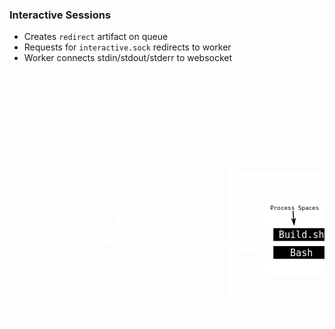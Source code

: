 ### Interactive Sessions

 * Creates `redirect` artifact on queue
 * Requests for `interactive.sock` redirects to worker
 * Worker connects stdin/stdout/stderr to websocket

<center>
<svg
   xmlns:dc="http://purl.org/dc/elements/1.1/"
   xmlns:cc="http://creativecommons.org/ns#"
   xmlns:rdf="http://www.w3.org/1999/02/22-rdf-syntax-ns#"
   xmlns:svg="http://www.w3.org/2000/svg"
   xmlns="http://www.w3.org/2000/svg"
   xmlns:sodipodi="http://sodipodi.sourceforge.net/DTD/sodipodi-0.dtd"
   xmlns:inkscape="http://www.inkscape.org/namespaces/inkscape"
   width="600"
   height="500"
   id="svg3153"
   version="1.1"
   inkscape:version="0.48.3.1 r9886"
   sodipodi:docname="interactive.svg">
  <defs
     id="defs3155">
    <marker
       inkscape:stockid="Arrow1Mend"
       orient="auto"
       refY="0.0"
       refX="0.0"
       id="Arrow1Mend"
       style="overflow:visible;">
      <path
         id="path4048"
         d="M 0.0,0.0 L 5.0,-5.0 L -12.5,0.0 L 5.0,5.0 L 0.0,0.0 z "
         style="fill-rule:evenodd;stroke:#000000;stroke-width:1.0pt;"
         transform="scale(0.4) rotate(180) translate(10,0)" />
    </marker>
    <inkscape:perspective
       sodipodi:type="inkscape:persp3d"
       inkscape:vp_x="0 : 250 : 1"
       inkscape:vp_y="0 : 1000 : 0"
       inkscape:vp_z="600 : 250 : 1"
       inkscape:persp3d-origin="300 : 166.66667 : 1"
       id="perspective3161" />
  </defs>
  <sodipodi:namedview
     id="base"
     pagecolor="#333333"
     bordercolor="#666666"
     borderopacity="1.0"
     inkscape:pageopacity="0.66666667"
     inkscape:pageshadow="2"
     inkscape:zoom="1.4"
     inkscape:cx="416.09378"
     inkscape:cy="264.02126"
     inkscape:document-units="px"
     inkscape:current-layer="g6366"
     showgrid="false"
     showguides="true"
     inkscape:guide-bbox="true"
     inkscape:window-width="1920"
     inkscape:window-height="1025"
     inkscape:window-x="0"
     inkscape:window-y="27"
     inkscape:window-maximized="1" />
  <metadata
     id="metadata3158">
    <rdf:RDF>
      <cc:Work
         rdf:about="">
        <dc:format>image/svg+xml</dc:format>
        <dc:type
           rdf:resource="http://purl.org/dc/dcmitype/StillImage" />
        <dc:title></dc:title>
      </cc:Work>
    </rdf:RDF>
  </metadata>
  <g
     inkscape:label="Layer 1"
     inkscape:groupmode="layer"
     id="layer1"
     transform="translate(0,-552.36218)">
    <g
       id="g6092-3-6-3"
       transform="matrix(2.1930619,0,0,2.1930619,-64.695393,-1256.7208)">
      <g
         id="g5228-7-5-3"
         transform="translate(-36.25,12.75)">
        <path
           style="fill:none;stroke:#ffffff;stroke-width:2;stroke-linecap:butt;stroke-linejoin:miter;stroke-miterlimit:4;stroke-opacity:1;stroke-dasharray:none"
           id="path5220-9-0-0"
           transform="translate(0,702.36215)"
           d="m 79,266 28.5,-28.5 7.97789,29.77388"
           inkscape:connector-curvature="0" />
        <path
           style="fill:none;stroke:#ffffff;stroke-width:2;stroke-linecap:butt;stroke-linejoin:miter;stroke-miterlimit:4;stroke-opacity:1;stroke-dasharray:none"
           id="path5222-6-2-5"
           transform="translate(0,702.36215)"
           d="m 107,237.5 6.74343,-25.16682 -22.545109,6.04094"
           inkscape:connector-curvature="0" />
        <path
           style="fill:none;stroke:#ffffff;stroke-width:2;stroke-linecap:butt;stroke-linejoin:miter;stroke-miterlimit:4;stroke-opacity:1;stroke-dasharray:none"
           id="path5224-3-5-4"
           transform="translate(0,702.36215)"
           d="m 114,212.5 9,18"
           inkscape:connector-curvature="0" />
        <path
           style="color:#000000;fill:none;stroke:#ffffff;stroke-width:2;stroke-linecap:butt;stroke-linejoin:miter;stroke-miterlimit:4;stroke-opacity:1;stroke-dasharray:none;stroke-dashoffset:0;marker:none;visibility:visible;display:inline;overflow:visible;enable-background:accumulate"
           id="path5226-7-5-8"
           transform="translate(1.75,701.61215)"
           d="m 131,201.5 a 12.75,12.25 0 1 1 -25.5,0 12.75,12.25 0 1 1 25.5,0 z"
           inkscape:connector-curvature="0" />
      </g>
      <path
         style="fill:none;stroke:#ffffff;stroke-width:3.5;stroke-linecap:butt;stroke-linejoin:miter;stroke-miterlimit:4;stroke-opacity:1;stroke-dasharray:none"
         id="path6086-5-9-6"
         d="m 81.75,951.1122 23.25,-2.25005 5.5972,-20.88902"
         inkscape:connector-curvature="0" />
      <text
         style="font-size:18px;font-style:normal;font-variant:normal;font-weight:normal;font-stretch:normal;line-height:125%;letter-spacing:0px;word-spacing:0px;fill:#ffffff;fill-opacity:1;stroke:none;font-family:DejaVu Sans;-inkscape-font-specification:DejaVu Sans"
         xml:space="preserve"
         id="text6088-6-3-7"
         y="1000.3621"
         x="30"
         sodipodi:linespacing="125%"><tspan
           style="fill:#ffffff;fill-opacity:1"
           id="tspan6090-6-9-6"
           y="1000.3621"
           x="30">Developer</tspan></text>
    </g>
    <g
       style="fill:#ffffff;fill-opacity:1"
       id="g5342-5-7-6-8"
       transform="matrix(5.9949457,0,0,5.9949457,-373.98584,-4360.1621)">
      <path
         style="color:#000000;fill:none;stroke:#ffffff;stroke-width:1.36922801;stroke-linecap:butt;stroke-linejoin:miter;stroke-miterlimit:4;stroke-opacity:1;stroke-dasharray:none;stroke-dashoffset:0;marker:none;visibility:visible;display:inline;overflow:visible;enable-background:accumulate"
         id="rect5234-6-7-9-3-3"
         d="m 131.09203,838.77085 29.8198,0 0,29.81981 -7.50365,10 -32.31615,0 0,-32.31225 z m -10,8 31.8198,0 0,31.81981 -31.8198,0 z"
         inkscape:connector-curvature="0" />
      <path
         style="fill:#ffffff;fill-opacity:1;stroke:#ffffff;stroke-width:1.36922801;stroke-linecap:butt;stroke-linejoin:miter;stroke-miterlimit:4;stroke-opacity:1;stroke-dasharray:none"
         id="path5340-64-9-9-5"
         transform="translate(0,702.36215)"
         d="m 152.77926,144.62967 8.06544,-8.06543"
         inkscape:connector-curvature="0" />
    </g>
    <text
       style="font-size:21.9134655px;font-style:normal;font-variant:normal;font-weight:normal;font-stretch:normal;line-height:125%;letter-spacing:0px;word-spacing:0px;fill:#ffffff;fill-opacity:1;stroke:none;font-family:DejaVu Sans;-inkscape-font-specification:DejaVu Sans"
       xml:space="preserve"
       id="text6033-5-5"
       y="943.08832"
       x="423.76089"
       sodipodi:linespacing="125%"><tspan
         style="fill:#ffffff;fill-opacity:1"
         id="tspan6035-2-5"
         y="943.08832"
         x="423.76089" /></text>
    <g
       id="g6366"
       transform="translate(21.428571,-5.7142857)">
      <rect
         y="770.9516"
         x="392.16095"
         height="107.82101"
         width="107.82101"
         id="rect5349"
         style="color:#000000;fill:#ffffff;fill-opacity:1;fill-rule:nonzero;stroke:#ffffff;stroke-width:11.66770363;stroke-linecap:square;stroke-linejoin:miter;stroke-miterlimit:4;stroke-opacity:1;stroke-dasharray:none;stroke-dashoffset:0;marker:none;visibility:visible;display:inline;overflow:visible;enable-background:accumulate" />
      <text
         sodipodi:linespacing="125%"
         id="text5351"
         y="757.7193"
         x="377.14285"
         style="font-size:16px;font-style:normal;font-variant:normal;font-weight:normal;font-stretch:normal;line-height:125%;letter-spacing:0px;word-spacing:0px;fill:#ffffff;fill-opacity:1;stroke:none;font-family:Monospace;-inkscape-font-specification:Monospace"
         xml:space="preserve"><tspan
           y="757.7193"
           x="377.14285"
           id="tspan5353"
           sodipodi:role="line">Task Container</tspan></text>
      <g
         transform="matrix(0.94399641,0,0,0.94399641,84.639256,66.875285)"
         id="g5403">
        <rect
           style="color:#000000;fill:#000000;fill-opacity:1;fill-rule:nonzero;stroke:#000000;stroke-width:11.15219975;stroke-linecap:square;stroke-linejoin:miter;stroke-miterlimit:4;stroke-opacity:1;stroke-dasharray:none;stroke-dashoffset:0;marker:none;visibility:visible;display:inline;overflow:visible;enable-background:accumulate"
           id="rect5355-3"
           width="84.050804"
           height="10.479372"
           x="340.47461"
           y="791.05109" />
        <text
           xml:space="preserve"
           style="font-size:16px;font-style:normal;font-variant:normal;font-weight:normal;font-stretch:normal;line-height:125%;letter-spacing:0px;word-spacing:0px;fill:#ffffff;fill-opacity:1;stroke:none;font-family:Monospace;-inkscape-font-specification:Monospace"
           x="344.05859"
           y="802.14789"
           id="text5357-7"
           sodipodi:linespacing="125%"><tspan
             sodipodi:role="line"
             id="tspan5359-7"
             x="344.05859"
             y="802.14789">Build.sh</tspan></text>
        <rect
           style="color:#000000;fill:#000000;fill-opacity:1;fill-rule:nonzero;stroke:#000000;stroke-width:11.15219975;stroke-linecap:square;stroke-linejoin:miter;stroke-miterlimit:4;stroke-opacity:1;stroke-dasharray:none;stroke-dashoffset:0;marker:none;visibility:visible;display:inline;overflow:visible;enable-background:accumulate"
           id="rect5355-3-1"
           width="84.050804"
           height="10.479372"
           x="340.47461"
           y="821.4082" />
        <text
           xml:space="preserve"
           style="font-size:16px;font-style:normal;font-variant:normal;font-weight:normal;font-stretch:normal;line-height:125%;letter-spacing:0px;word-spacing:0px;fill:#ffffff;fill-opacity:1;stroke:none;font-family:Monospace;-inkscape-font-specification:Monospace"
           x="363.30859"
           y="833.2193"
           id="text5357"
           sodipodi:linespacing="125%"><tspan
             sodipodi:role="line"
             id="tspan5359"
             x="363.30859"
             y="833.2193">Bash</tspan></text>
      </g>
      <text
         sodipodi:linespacing="125%"
         id="text5411"
         y="778.77148"
         x="395.76126"
         style="font-size:9.28150368px;font-style:normal;font-variant:normal;font-weight:normal;font-stretch:normal;line-height:125%;letter-spacing:0px;word-spacing:0px;fill:#000000;fill-opacity:1;stroke:none;font-family:Monospace;-inkscape-font-specification:Monospace"
         xml:space="preserve"><tspan
           y="778.77148"
           x="395.76126"
           id="tspan5413"
           sodipodi:role="line">Process Spaces</tspan></text>
      <path
         sodipodi:nodetypes="cc"
         inkscape:connector-curvature="0"
         id="path5415"
         d="m 432.57928,796.20108 c 0.9592,-2.44961 -8.5078,-14.14969 -13.57898,-14.14969"
         style="fill:none;stroke:#000000;stroke-width:0;stroke-linecap:butt;stroke-linejoin:miter;stroke-miterlimit:4;stroke-opacity:1;stroke-dasharray:none;marker-end:none" />
      <g
         id="g6464">
        <path
           style="font-size:medium;font-style:normal;font-variant:normal;font-weight:normal;font-stretch:normal;text-indent:0;text-align:start;text-decoration:none;line-height:normal;letter-spacing:normal;word-spacing:normal;text-transform:none;direction:ltr;block-progression:tb;writing-mode:lr-tb;text-anchor:start;baseline-shift:baseline;color:#000000;fill:#000000;fill-opacity:1;stroke:none;stroke-width:1.56835783px;marker:none;visibility:visible;display:inline;overflow:visible;enable-background:accumulate;font-family:Sans;-inkscape-font-specification:Sans"
           d="m 432.96875,780.71875 -1.5625,0.125 1.65625,21.34375 1.5625,-0.125 -1.65625,-21.34375 z"
           id="path5781"
           inkscape:connector-curvature="0" />
        <path
           style="fill-rule:evenodd;stroke:#000000;stroke-width:0.62734313pt"
           d="m 433.34684,795.87415 -3.37013,-2.88448 3.9772,10.70273 2.2774,-11.18839 -2.88447,3.37014 z"
           id="path6470"
           inkscape:connector-curvature="0" />
      </g>
    </g>
    <g
       id="g6174">
      <g
         id="g6382">
        <path
           style="font-size:medium;font-style:normal;font-variant:normal;font-weight:normal;font-stretch:normal;text-indent:0;text-align:start;text-decoration:none;line-height:normal;letter-spacing:normal;word-spacing:normal;text-transform:none;direction:ltr;block-progression:tb;writing-mode:lr-tb;text-anchor:start;baseline-shift:baseline;color:#000000;fill:#ffffff;fill-opacity:1;stroke:none;stroke-width:5.69999981;marker:none;visibility:visible;display:inline;overflow:visible;enable-background:accumulate;font-family:Sans;-inkscape-font-specification:Sans"
           d="m 188.5625,809.51843 0.0312,5.6875 5.6875,0 -0.0312,-5.71875 z m 11.40625,5.65625 0.28125,0 0.0312,0 5.375,0.0625 0.0312,-5.71875 -5.375,-0.0312 -0.0312,0 -0.3125,0 z m 11.375,0.125 1.03125,0 0.0625,0 4.5625,0.0937 0.125,-5.6875 -4.625,-0.0937 -0.0312,0 -1.0625,-0.0312 z m 11.375,0.21875 2.21875,0.0625 0.0312,0 3.40625,0.125 0.1875,-5.71875 -3.4375,-0.0937 -0.0312,0 -2.25,-0.0625 z m 11.34375,0.375 3.78125,0.15625 0,-0.0312 1.875,0.0937 0.28125,-5.6875 -1.90625,-0.0937 -0.0312,0 -3.8125,-0.125 z m 11.34375,0.5 5.59375,0.28125 0.0312,0 0.0312,0 0.375,-5.6875 -0.0937,0 -0.0312,0 -5.625,-0.28125 z m 11.34375,0.65625 5.6875,0.34375 0.375,-5.6875 -5.6875,-0.34375 z m 11.34375,0.75 3.0625,0.21875 0.0312,0 2.5625,0.21875 0.46875,-5.6875 -2.59375,-0.21875 -0.0312,0 -3.0625,-0.21875 z m 11.3125,0.90625 5.375,0.5 0.0312,0 0.25,0.0312 0.5625,-5.6875 -0.28125,-0.0312 -0.0312,0 -5.375,-0.46875 z m 11.34375,1.0625 0.875,0.0937 4.75,0.5 0.625,-5.65625 -4.78125,-0.5 -0.0312,0 -0.875,-0.0937 z m 11.28125,1.25 3.28125,0.375 0.0312,0 2.3125,0.28125 0.71875,-5.65625 -2.375,-0.28125 -0.0312,0 -3.28125,-0.40625 z m 11.25,1.375 5.65625,0.75 0.75,-5.625 -5.65625,-0.78125 z m 11.28125,1.5625 1.21875,0.1875 0.0312,0 4.34375,0.6875 0.875,-5.65625 -4.375,-0.65625 -0.0312,0 -1.25,-0.1875 z m 11.1875,1.78125 3.5625,0.59375 0,-0.0312 2.03125,0.375 1,-5.625 -2.0625,-0.34375 -0.0312,0 -3.5625,-0.59375 z m 11.15625,1.9375 5.625,1.0625 1.0625,-5.59375 -5.625,-1.0625 z m 11.15625,2.1875 1.1875,0.25 0,-0.0312 4.34375,0.96875 1.21875,-5.5625 -4.40625,-0.96875 -0.0312,0 -1.1875,-0.25 z m 11.0625,2.4375 3.03125,0.6875 0.0312,0 2.4375,0.625 1.375,-5.5625 -2.46875,-0.59375 -0.0312,0 -0.0312,0 -3.0625,-0.71875 z m 11,2.6875 4.65625,1.21875 0.0312,0 0.78125,0.21875 1.53125,-5.5 -0.8125,-0.21875 -0.0312,0 -0.0312,0 -4.6875,-1.25 z m 10.90625,2.96875 5.46875,1.625 1.625,-5.46875 -5.46875,-1.625 z"
           id="path6182"
           inkscape:connector-curvature="0" />
        <path
           style="fill-rule:evenodd;stroke:#ffffff;stroke-width:2.27999991999999985pt;stroke-opacity:1;fill:#ffffff;fill-opacity:1"
           d="m 376.06497,830.30121 -14.248,7.54417 41.48821,0.83562 -34.78438,-22.62779 7.54417,14.248 z"
           id="path6388"
           inkscape:connector-curvature="0" />
      </g>
    </g>
    <text
       style="font-size:39.47511292px;font-style:normal;font-variant:normal;font-weight:normal;font-stretch:normal;line-height:125%;letter-spacing:0px;word-spacing:0px;fill:#ffffff;fill-opacity:1;stroke:none;font-family:DejaVu Sans;-inkscape-font-specification:DejaVu Sans"
       xml:space="preserve"
       id="text6088-6-3-7-6"
       y="950.39532"
       x="384.43738"
       sodipodi:linespacing="125%"><tspan
         style="fill:#ffffff;fill-opacity:1"
         id="tspan6090-6-9-6-9"
         y="950.39532"
         x="384.43738">Worker</tspan></text>
    <text
       xml:space="preserve"
       style="font-size:26.27815628px;font-style:normal;font-variant:normal;font-weight:normal;font-stretch:normal;line-height:125%;letter-spacing:0px;word-spacing:0px;fill:#ffffff;fill-opacity:1;stroke:none;font-family:Monospace;-inkscape-font-specification:Monospace"
       x="193.97408"
       y="798.06372"
       id="text6170"
       sodipodi:linespacing="125%"><tspan
         sodipodi:role="line"
         id="tspan6172"
         x="193.97408"
         y="798.06372">Websocket</tspan></text>
  </g>
</svg>
</center>
